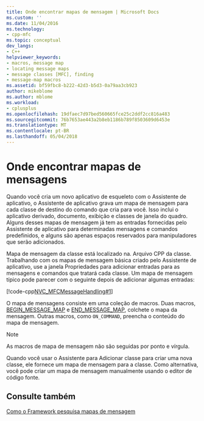 ```yaml
---
title: Onde encontrar mapas de mensagem | Microsoft Docs
ms.custom: ''
ms.date: 11/04/2016
ms.technology:
- cpp-mfc
ms.topic: conceptual
dev_langs:
- C++
helpviewer_keywords:
- macros, message map
- locating message maps
- message classes [MFC], finding
- message-map macros
ms.assetid: bf59fbc8-b222-42d3-b5d3-0a79aa3cb923
author: mikeblome
ms.author: mblome
ms.workload:
- cplusplus
ms.openlocfilehash: 19dfaec7d97bed560665fce25c2ddf2cc816a483
ms.sourcegitcommit: 76b7653ae443a2b8eb1186b789f8503609d6453e
ms.translationtype: MT
ms.contentlocale: pt-BR
ms.lasthandoff: 05/04/2018
---
```

# <a name="where-to-find-message-maps"></a>Onde encontrar mapas de mensagens
Quando você cria um novo aplicativo de esqueleto com o Assistente de aplicativo, o Assistente de aplicativo grava um mapa de mensagem para cada classe de destino do comando que cria para você. Isso inclui o aplicativo derivado, documento, exibição e classes de janela do quadro. Alguns desses mapas de mensagem já tem as entradas fornecidas pelo Assistente de aplicativo para determinadas mensagens e comandos predefinidos, e alguns são apenas espaços reservados para manipuladores que serão adicionados.  
  
 Mapa de mensagem da classe está localizado na. Arquivo CPP da classe. Trabalhando com os mapas de mensagem básica criado pelo Assistente de aplicativo, use a janela Propriedades para adicionar entradas para as mensagens e comandos que tratará cada classe. Um mapa de mensagem típico pode parecer com o seguinte depois de adicionar algumas entradas:  
  
 [!code-cpp[NVC_MFCMessageHandling#1](../mfc/codesnippet/cpp/where-to-find-message-maps_1.cpp)]  
  
 O mapa de mensagens consiste em uma coleção de macros. Duas macros, [BEGIN_MESSAGE_MAP](reference/message-map-macros-mfc.md#begin_message_map) e [END_MESSAGE_MAP](reference/message-map-macros-mfc.md#end_message_map), colchete o mapa da mensagem. Outras macros, como `ON_COMMAND`, preencha o conteúdo do mapa de mensagem.  
  
> [!NOTE]
>  As macros de mapa de mensagem não são seguidas por ponto e vírgula.  
  
 Quando você usar o Assistente para Adicionar classe para criar uma nova classe, ele fornece um mapa de mensagem para a classe. Como alternativa, você pode criar um mapa de mensagem manualmente usando o editor de código fonte.  
  
## <a name="see-also"></a>Consulte também  
 [Como o Framework pesquisa mapas de mensagem](../mfc/how-the-framework-searches-message-maps.md)

